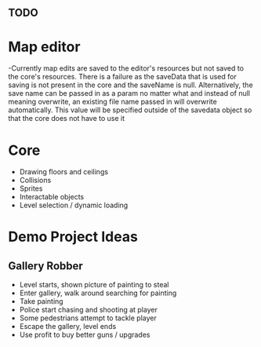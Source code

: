 ## TODO

# Map editor
-Currently map edits are saved to the editor's resources but not saved to the 
core's resources. There is a failure as the saveData that is used for saving is 
not present in the core and the saveName is null. 
Alternatively, the save name can be passed in as a param no matter what and instead
of null meaning overwrite, an existing file name passed in will overwrite automatically.
This value will be specified outside of the savedata object so that the core
does not have to use it


# Core 
- Drawing floors and ceilings
- Collisions
- Sprites
- Interactable objects
- Level selection / dynamic loading

# Demo Project Ideas
## Gallery Robber
- Level starts, shown picture of painting to steal
- Enter gallery, walk around searching for painting
- Take painting
- Police start chasing and shooting at player 
- Some pedestrians attempt to tackle player 
- Escape the gallery, level ends 
- Use profit to buy better guns / upgrades
